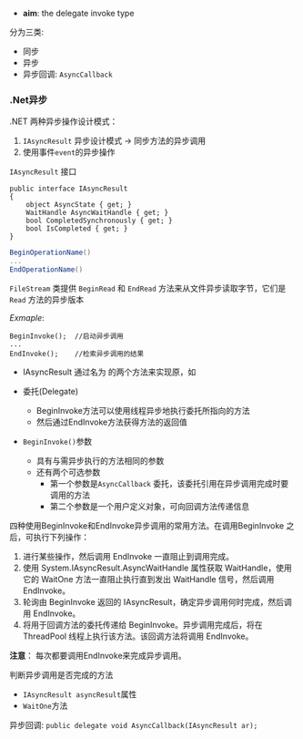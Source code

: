 - **aim**:  the delegate invoke type

分为三类:

- 同步
- 异步
- 异步回调: `AsyncCallback`


### .Net异步



.NET 两种异步操作设计模式：

1. `IAsyncResult` 异步设计模式 -> 同步方法的异步调用
2. 使用事件`event`的异步操作


`IAsyncResult` 接口

```
public interface IAsyncResult  
{  
    object AsyncState { get; }  
    WaitHandle AsyncWaitHandle { get; }  
    bool CompletedSynchronously { get; }  
    bool IsCompleted { get; }  
} 
```


```csharp
BeginOperationName()
...
EndOperationName()
```

`FileStream` 类提供 `BeginRead` 和 `EndRead` 方法来从文件异步读取字节，它们是 `Read` 方法的异步版本
 
*Exmaple*:

```
BeginInvoke();  //启动异步调用
...
EndInvoke();    //检索异步调用的结果
```


-  IAsyncResult 通过名为  的两个方法来实现原，如 



- 委托(Delegate)
    - BeginInvoke方法可以使用线程异步地执行委托所指向的方法
    - 然后通过EndInvoke方法获得方法的返回值

- `BeginInvoke()`参数
    - 具有与需异步执行的方法相同的参数
    - 还有两个可选参数
        - 第一个参数是`AsyncCallback` 委托，该委托引用在异步调用完成时要调用的方法
        - 第二个参数是一个用户定义对象，可向回调方法传递信息


四种使用BeginInvoke和EndInvoke异步调用的常用方法。在调用BeginInvoke 之后，可执行下列操作：

1. 进行某些操作，然后调用 EndInvoke 一直阻止到调用完成。
2. 使用 System.IAsyncResult.AsyncWaitHandle 属性获取 WaitHandle，使用它的 WaitOne 方法一直阻止执行直到发出 WaitHandle 信号，然后调用 EndInvoke。
3. 轮询由 BeginInvoke 返回的 IAsyncResult，确定异步调用何时完成，然后调用 EndInvoke。
4. 将用于回调方法的委托传递给 BeginInvoke。异步调用完成后，将在ThreadPool 线程上执行该方法。该回调方法将调用 EndInvoke。

**注意**： 每次都要调用EndInvoke来完成异步调用。


判断异步调用是否完成的方法

- `IAsyncResult asyncResult`属性
- `WaitOne`方法

异步回调: `public delegate void AsyncCallback(IAsyncResult ar);`


